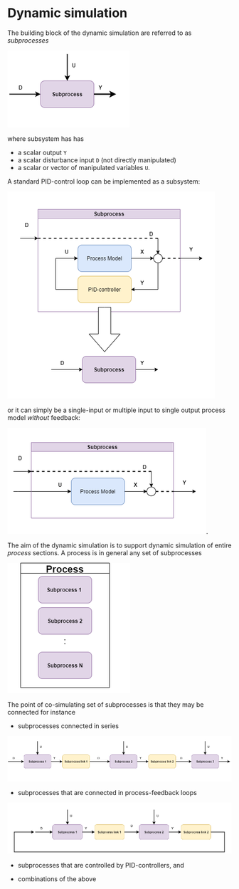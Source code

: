 # Dynamic simulation

The building block of the dynamic simulation are referred to as *subprocesses*

![Subprocess](./images/fig_subprocess.png)

where subsystem has has

- a scalar output ``Y``
- a scalar disturbance input ``D`` (not directly manipulated)
- a scalar or vector of manipulated variables ``U``.

A standard PID-control loop can be implemented as a subsystem:

![PID-subprocess](./images/fig_pidprocess.png)

or it can simply be a single-input or multiple input to single output process model *without* feedback:

![nonPID-subprocess](./images/fig_nonpidprocess.png). 



The aim of the dynamic simulation is to support dynamic simulation of entire *process* sections.
A process is in general any set of subprocesses

![Process](./images/fig_process.png)

The point of co-simulating set of subprocesses is that they may be connected for instance

- subprocesses connected in series

![Process](./images/fig_serialprocesses.png)

- subprocesses that are connected in process-feedback loops 

![Process](./images/fig_feedbackprocesses.png)

- subprocesses that are controlled by PID-controllers, and 

- combinations of the above






